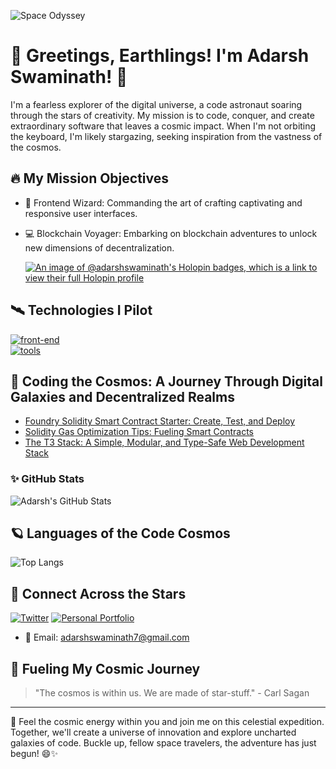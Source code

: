 <!-- Banner Image -->
![Space Odyssey](https://wallpapercave.com/wp/wp6657817.jpg)

<!-- Your Name and Introduction -->
# 🚀 Greetings, Earthlings! I'm Adarsh Swaminath! 👋

<!-- Your Bio -->
I'm a fearless explorer of the digital universe, a code astronaut soaring through the stars of creativity. My mission is to code, conquer, and create extraordinary software that leaves a cosmic impact. When I'm not orbiting the keyboard, I'm likely stargazing, seeking inspiration from the vastness of the cosmos.

<!-- Your Interests with Realistic Icons -->
## 🔥 My Mission Objectives

- 🚀 Frontend Wizard: Commanding the art of crafting captivating and responsive user interfaces.
- 💻 Blockchain Voyager: Embarking on blockchain adventures to unlock new dimensions of decentralization.

  [![An image of @adarshswaminath's Holopin badges, which is a link to view their full Holopin profile](https://holopin.me/adarshswaminath)](https://holopin.io/@adarshswaminath)


<!-- Technologies I Pilot -->
## 🛰️ Technologies I Pilot

[![front-end](https://skillicons.dev/icons?i=html,css,js,react,tailwindcss,nextjs,prisma,python,solidity,bash,flask)](https://github.com/adarshswamianth) <br/>
[![tools](https://skillicons.dev/icons?i=vscode,git,github,ipfs,linux,netlify,vercel,vite)](https://github.com/adarshswamianth)


<!-- Mission Logs: Coding Adventures and Blockchain Explorations -->
## 🌌 Coding the Cosmos: A Journey Through Digital Galaxies and Decentralized Realms

<!-- Writeups -->
- [Foundry Solidity Smart Contract Starter: Create, Test, and Deploy](https://coinsbench.com/solidity-smartcontract-starter-create-test-and-deploy-with-foundry-1a0bc8f4f916)
- [Solidity Gas Optimization Tips: Fueling Smart Contracts](https://medium.com/coinsbench/solidity-gas-optimization-tips-52e62d4ce57d)
- [The T3 Stack: A Simple, Modular, and Type-Safe Web Development Stack](https://medium.com/stackademic/the-t3-stack-a-simple-modular-and-type-safe-web-development-stack-9f191c47f17e)
<!-- Your GitHub Stats and Streak -->
### ✨ GitHub Stats

<div style="display: flex; align-items: flex-start; justify-content: space-between;">
  <img src="https://github-readme-stats.vercel.app/api?username=adarshswaminath&show_icons=true&count_private=true&hide=prs&theme=radical" alt="Adarsh's GitHub Stats" style="flex: 1; max-width: 50%;">
</div>

<!-- Your Top Languages -->
## 🪐 Languages of the Code Cosmos

![Top Langs](https://github-readme-stats.vercel.app/api/top-langs/?username=adarshswaminath&layout=compact&theme=radical)

<!-- Your Social Media and Contact Info with Icons -->
## 🌟 Connect Across the Stars
<!--
[![LinkedIn](https://img.shields.io/badge/LinkedIn-Adarsh%20Swaminath-blue?style=flat-square&logo=linkedin&logoColor=white)](https://www.linkedin.com/in/adarshswaminath/) -->
[![Twitter](https://img.shields.io/badge/Twitter-@adarshs002-blue?style=flat-square&logo=twitter&logoColor=white)](https://twitter.com/adarshs002)
[![Personal Portfolio](https://img.shields.io/badge/Portfolio-adarshswaminath-orange?style=flat-square&logo=web&logoColor=white)](https://adarshswaminath.github.io/)
- 📧 Email: adarshswaminath7@gmail.com

<!-- Your Favorite Quote -->
## 🌟 Fueling My Cosmic Journey

> "The cosmos is within us. We are made of star-stuff." - Carl Sagan

<!-- Your Footer -->
---
🚀 Feel the cosmic energy within you and join me on this celestial expedition. Together, we'll create a universe of innovation and explore uncharted galaxies of code. Buckle up, fellow space travelers, the adventure has just begun! 😄✨
